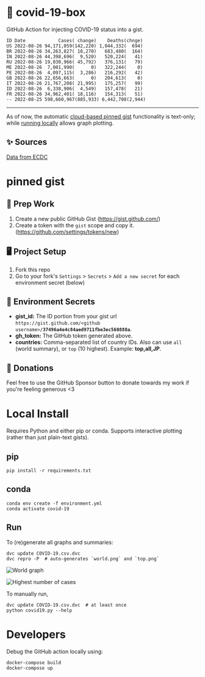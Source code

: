 # 🏥 covid-19-box

GitHub Action for injecting COVID-19 status into a gist.

```
ID Date            Cases( change)    Deaths(chnge)
US 2022-08-26 94,171,059(142,220) 1,044,332(  694)
BR 2022-08-26 34,263,827( 18,270)   683,480(  164)
IN 2022-08-26 44,398,696(  9,520)   520,224(   41)
RU 2022-08-26 19,030,966( 45,792)   376,131(   79)
ME 2022-08-26  7,001,990(      0)   322,244(    0)
PE 2022-08-26  4,097,115(  3,286)   216,292(   42)
GB 2022-08-26 22,656,663(      0)   204,613(    0)
IT 2022-08-26 21,767,208( 21,995)   175,257(   99)
ID 2022-08-26  6,338,906(  4,549)   157,478(   21)
FR 2022-08-26 34,962,401( 18,116)   154,313(   51)
-- 2022-08-25 598,660,967(885,933) 6,442,708(2,944)
```

---

As of now, the automatic [cloud-based pinned gist](#pinned-gist) functionality is text-only;
while [running locally](#local-install) allows graph plotting.

## ✨ Sources

[Data from ECDC](https://www.ecdc.europa.eu/en/publications-data/download-todays-data-geographic-distribution-covid-19-cases-worldwide)

# pinned gist

## 🎒 Prep Work
1. Create a new public GitHub Gist (https://gist.github.com/)
1. Create a token with the `gist` scope and copy it. (https://github.com/settings/tokens/new)

## 🖥 Project Setup
1. Fork this repo
1. Go to your fork's `Settings` > `Secrets` > `Add a new secret` for each environment secret (below)

## 🤫 Environment Secrets
- **gist_id:** The ID portion from your gist url `https://gist.github.com/<github username>/`**`37496a4e4c84aed9711fbe3ec560888a`**.
- **gh_token:** The GitHub token generated above.
- **countries:** Comma-separated list of country IDs. Also can use `all` (world summary), or `top` (10 highest). Example: **top,all,JP**.

## 💸 Donations

Feel free to use the GitHub Sponsor button to donate towards my work if you're feeling generous <3

# Local Install

Requires Python and either pip or conda. Supports interactive plotting (rather than just plain-text gists).

## pip

```
pip install -r requirements.txt
```

## conda

```
conda env create -f environment.yml
conda activate covid-19
```

## Run

To (re)generate all graphs and summaries:

```
dvc update COVID-19.csv.dvc
dvc repro -P  # auto-generates `world.png` and `top.png`
```

![World graph](world.png)

![Highest number of cases](top.png)

To manually run,

```
dvc update COVID-19.csv.dvc  # at least once
python covid19.py --help
```

# Developers

Debug the GitHub action locally using:

```
docker-compose build
docker-compose up
```
